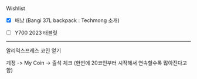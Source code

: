 
Wishlist

- [x] 배낭 (Bangi 37L backpack : Techmong 소개)
- [ ]  Y700 2023 태블릿




----

알리익스프레스 코인 얻기

계정 -> My Coin -> 출석 체크
(한번에 20코인부터 시작해서 연속할수록 많아진다고함)


